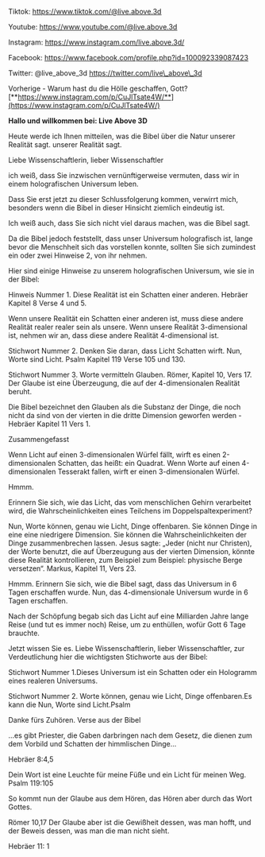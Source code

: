 Tiktok:
[<u>https://www.tiktok.com/@live.above.3d</u>](https://www.tiktok.com/@live.above.3d)

Youtube:
[<u>https://www.youtube.com/@live.above.3d</u>](https://www.youtube.com/@live.above.3d)

Instagram: <https://www.instagram.com/live.above.3d/>

Facebook:
[<u>https://www.facebook.com/profile.php?id=100092339087423</u>](https://www.facebook.com/profile.php?id=100092339087423)

Twitter: @live\_above\_3d
[<u>https://twitter.com/live\_above\_3d</u>](https://twitter.com/live_above_3d)

Vorherige - Warum hast du die Hölle geschaffen, Gott?
[**https://www.instagram.com/p/CuJlTsate4W/**](https://www.instagram.com/p/CuJlTsate4W/)

**Hallo und willkommen bei: Live Above 3D**

Heute werde ich Ihnen mitteilen, was die Bibel über die Natur unserer Realität sagt.
unserer Realität sagt.

Liebe Wissenschaftlerin, lieber Wissenschaftler

ich weiß, dass Sie inzwischen vernünftigerweise vermuten, dass wir in einem holografischen
Universum leben.

Dass Sie erst jetzt zu dieser Schlussfolgerung kommen, verwirrt mich, besonders
wenn die Bibel in dieser Hinsicht ziemlich eindeutig ist.

Ich weiß auch, dass Sie sich nicht viel daraus machen, was die Bibel sagt.

Da die Bibel jedoch feststellt, dass unser Universum holografisch ist, lange
bevor die Menschheit sich das vorstellen konnte, sollten Sie sich zumindest ein oder zwei Hinweise
2, von ihr nehmen.

Hier sind einige Hinweise zu unserem holografischen Universum, wie sie in der
Bibel:

Hinweis Nummer 1. Diese Realität ist ein Schatten einer anderen. Hebräer Kapitel 8
Verse 4 und 5.

Wenn unsere Realität ein Schatten einer anderen ist, muss diese andere Realität realer
realer sein als unsere. Wenn unsere Realität 3-dimensional ist, nehmen wir an, dass diese
andere Realität 4-dimensional ist.

Stichwort Nummer 2. Denken Sie daran, dass Licht Schatten wirft. Nun, Worte sind Licht. Psalm
Kapitel 119 Verse 105 und 130.

Stichwort Nummer 3. Worte vermitteln Glauben. Römer, Kapitel 10, Vers 17. Der Glaube ist eine
Überzeugung, die auf der 4-dimensionalen Realität beruht.

Die Bibel bezeichnet den Glauben als die Substanz der Dinge, die noch nicht da sind
von der vierten in die dritte Dimension geworfen werden - Hebräer Kapitel 11 Vers
1.

Zusammengefasst

Wenn Licht auf einen 3-dimensionalen Würfel fällt, wirft es einen 2-dimensionalen
Schatten, das heißt: ein Quadrat. Wenn Worte auf einen 4-dimensionalen Tesserakt fallen,
wirft er einen 3-dimensionalen Würfel.

Hmmm.

Erinnern Sie sich, wie das Licht, das vom menschlichen Gehirn verarbeitet wird, die
Wahrscheinlichkeiten eines Teilchens im Doppelspaltexperiment?

Nun, Worte können, genau wie Licht, Dinge offenbaren. Sie können Dinge in eine
eine niedrigere Dimension. Sie können die Wahrscheinlichkeiten der Dinge zusammenbrechen lassen.
Jesus sagte: „Jeder (nicht nur Christen), der Worte benutzt, die auf
Überzeugung aus der vierten Dimension, könnte diese Realität kontrollieren, zum Beispiel
zum Beispiel: physische Berge versetzen“. Markus, Kapitel 11, Vers 23.

Hmmm.
Erinnern Sie sich, wie die Bibel sagt, dass das Universum in 6 Tagen erschaffen wurde. Nun,
das 4-dimensionale Universum wurde in 6 Tagen erschaffen.

Nach der Schöpfung begab sich das Licht auf eine Milliarden Jahre lange Reise (und tut es immer noch)
Reise, um zu enthüllen, wofür Gott 6 Tage brauchte.

Jetzt wissen Sie es.
Liebe Wissenschaftlerin, lieber Wissenschaftler, zur Verdeutlichung hier die wichtigsten Stichworte aus der Bibel:

Stichwort Nummer 1.Dieses Universum ist ein Schatten oder ein Hologramm eines realeren Universums.

Stichwort Nummer 2. Worte können, genau wie Licht, Dinge offenbaren.Es kann die
Nun, Worte sind Licht.Psalm

Danke fürs Zuhören.
Verse aus der Bibel

...es gibt Priester, die Gaben darbringen nach dem Gesetz, die dienen zum
dem Vorbild und Schatten der himmlischen Dinge...

Hebräer 8:4,5

Dein Wort ist eine Leuchte für meine Füße und ein Licht für meinen Weg.
Psalm 119:105

So kommt nun der Glaube aus dem Hören, das Hören aber durch das Wort Gottes.

Römer 10,17
Der Glaube aber ist die Gewißheit dessen, was man hofft, und der Beweis dessen, was man
die man nicht sieht.

Hebräer 11: 1
